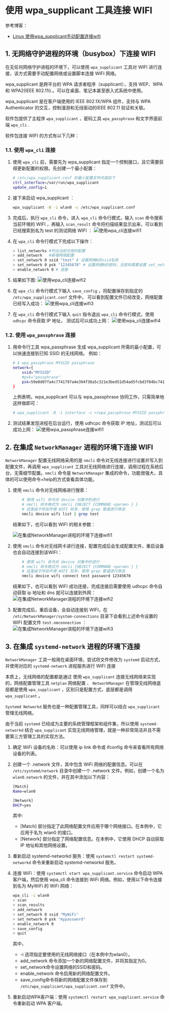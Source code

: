 # 使用 wpa_supplicant 工具连接 WIFI

参考博客：
- [Linux 使用wpa_supplicant手动配置连接wifi](https://www.cnblogs.com/hokori/p/14168584.html)

## 1. 无网络守护进程的环境（busybox）下连接 WIFI
在无任何网络守护进程的环境下，可以使用 `wpa_supplicant` 工具对 WIFI 进行连接，该方式需要手动配置网络或设置脚本连接 WIFI 网络。

wpa_supplicant 是跨平台的 WPA 请求者程序（supplicant），支持 WEP、WPA 和 WPA2(IEEE 802.11i).。可以在桌面、笔记本甚至嵌入式系统中使用。

wpa_supplicant 是在客户端使用的 IEEE 802.1X/WPA 组件，支持与 WPA Authenticator 的交互，控制漫游和无线驱动的IEEE 802.11 验证和关联。

软件包提供了主程序 `wpa_supplicant` ，密码工具 `wpa_passphrase` 和文字界面前端 `wpa_cli` .

软件包连接 WIFI 的方式有以下几种：

### 1.1. 使用 `wpa_cli` 连接
1. 使用 `wpa_cli` 前，需要先为 wpa_supplicant 指定一个控制接口，且它需要获得更新配置的权限。先创建一个最小配置：
    ```bash
    # /etc/wpa_supplicant.conf 的最小配置文件内容如下
    ctrl_interface=/var/run/wpa_supplicant
    update_config=1
    ```

2. 接下来启动 wpa_supplicant ：
    ```bash
    wpa_supplicant -B -i wlan0 -c /etc/wpa_supplicant.conf
    ```

3. 完成后，执行 `wpa_cli` 命令，进入 `wpa_cli` 命令行模式，输入 `scan` 命令搜索当前环境的 WIFI ，再输入  `scan_result` 命令将扫描结果显示出来，可以看到已经搜索到名为 test 的测试网络 WIFI ：
    ![使用wpa_cli连接wifi1](png/2.1.1.使用wpa_cli连接wifi1.png)

4. 在 `wpa_cli` 命令行模式下完成以下操作：
    ```bash
    > list_networks #列出当前可用的配置
    > add_network   #新增网络配置
    > set_network 0 ssid "test" # 设置网络N的ssid名称
    > set_network 0 psk "12345678" # 设置网络N的密码，无密码需要设置 set_network 0 key_mgmNONE
    > enable_network 0 # 连接
    ```

5. 结果如下图:
    ![使用wpa_cli连接wifi2](png/2.1.1.使用wpa_cli连接wifi2.png)

6. 在 `wpa_cli` 命令行模式下输入 `save_config` ，将配置保存到指定的 `/etc/wpa_supplicant.conf` 文件中，  可以看到配置文件已经改变，网络配置已经写入成功：
    ![使用wpa_cli连接wifi3](png/2.1.1.使用wpa_cli连接wifi3.png)

7. 在 `wpa_cli` 命令行模式下输入 `quit` 指令退出 `wpa_cli` 命令行模式，使用 `udhcpc` 命令获取 IP 地址，  测试后可以成功上网：
    ![使用wpa_cli连接wifi4](png/2.1.1.使用wpa_cli连接wifi4.png)

### 1.2. 使用 `wpa_passphrase` 连接
1. 用命令行工具 wpa_passphrase 生成 wpa_supplicant 所需的最小配置，可以快速连接到已知 SSID 的无线网络。  例如：
    ```bash
    # $ wpa_passphrase MYSSID passphrase
    network={
        ssid="MYSSID"
        #psk="passphrase"
        psk=59e0d07fa4c7741797a4e394f38a5c321e3bed51d54ad5fcbd3f84bc7415d73d
    }
    ```

    上例表明，wpa_supplicant 可以与 wpa_passphrase 协同工作，只需简单地这样做即可：
    ```bash
    # wpa_supplicant -B -i interface -c <(wpa_passphrase MYSSID passphrase)
    ```

2. 测试结果发现进程在后台运行，使用 udhcpc 命令获取 IP 地址，测试后可以成功上网：
    ![使用wpa_passphrase连接wifi1](png/2.1.2.使用wpa_passphrase连接wifi1.png)


## 2. 在集成 `NetworkManager` 进程的环境下连接 WIFI
`NetworkManager` 配置无线网络采用的是 `nmcli` 命令对无线连接进行设置并写入到配置文件，再调用 `wpa_supplicant` 工具对无线网络进行连接，调用过程在系统后台，无需细节配置。`nmcli` 命令是 `NetworkManager` 集成的命令，功能很强大，具体的可以使用命令+help的方式查看具体功能。

1. 使用 `nmcli` 命令对无线网络进行搜索：
    ```bash
        # 使用 wifi 命令对 device 对象中的进行
        # nmcli 命令格式为 nmcli {OBJECT {COMMAND <param> } }
        # 这里由于所处环境 WIFI 较多，使用 grep 管道进行筛选
        nmcli device wifi list | grep test
    ```
    
    结果如下，也可以看到 WIFI 的相关参数：
    
    ![在集成NetworkManager进程的环境下连接wifi1](png/2.2.在集成NetworkManager进程的环境下连接wifi1.png)

2. 使用 `nmcli` 命令对无线网卡进行连接，配置完成后会生成配置文件，重启设备也会自动连接到该WIFI：
    ```bash
        # 使用 wifi 命令对 device 对象中的进行
        # nmcli 命令格式为 nmcli {OBJECT {COMMAND <param> } }
        # 这里由于所处环境 WIFI 较多，使用 grep 管道进行筛选
        nmcli device wifi connect test password 12345678
    ```

    结果如下，也可以看到 WIFI 成功连接，完成连接后需要使用 udhcpc 命令自动获取 ip 地址和 dns 就可以连接到外网：
    ![在集成NetworkManager进程的环境下连接wifi2](png/2.2.在集成NetworkManager进程的环境下连接wifi2.png)

3. 配置完成后，重启设备，会自动连接到 WIFI，在 `/etc/NetworkManager/system-connections` 目录下会看到上述命令设置的 WIFI 配置文件 `test.nmconnection` ：
    ![在集成NetworkManager进程的环境下连接wifi3](png/2.2.在集成NetworkManager进程的环境下连接wifi3.png)

## 3. 在集成 `systemd-network` 进程的环境下连接
 `NetworkManager` 工具一般用在桌面环境，尝试将文件修改为 `systemd` 启动方式，并使用对应的 `systemd-network` 进程服务进行 WIFI 连接

本质上，无线网络的配置都是通过 使用 `wpa_supplicant` 连接无线网络来实现的，网络配置管理工具 `netplan` 网络配置 、 `NetworkManager` 在管理无线网络底层都是使用 `wpa_supplicant` ，区别只是配置方式，底层都是调用 `wpa_supplicant` 。

`Systemd Networkd` 服务也是一种配置管理工具，同样可以结合 `wpa_supplicant` 管理无线网络。

由于当前 `systemd` 已经成为主要的系统管理框架和组件集，所以使用 `systemd-networkd` 结合 `wpa_supplicant` 实现无线网络管理，就是一种非常简洁并且不需要第三方管理工具的实现方法。

1. 确定 WiFi 设备的名称：可以使用 ip link 命令或 ifconfig 命令来查看所有网络设备的列表。

2. 创建一个 .network 文件，其中包含 WiFi 网络的配置信息。可以在 `/etc/systemd/network` 目录中创建一个 .network 文件。例如，创建一个名为 `wlan0.network` 的文件，并在其中添加以下内容：

    ```bash
    [Match]
    Name=wlan0

    [Network]
    DHCP=yes
    ```

    其中:
    - [Match] 部分指定了此网络配置文件应用于哪个网络接口。在本例中，它应用于名为 wlan0 的接口。
    - [Network] 部分指定了网络配置信息。在本例中，它使用 DHCP 自动获取 IP 地址和其他网络设置。

3. 重新启动 systemd-networkd 服务：使用 `systemctl restart systemd-networkd` 命令来重新启动 systemd-networkd 服务。

4. 连接 WiFi：使用 `systemctl start wpa_supplicant.service` 命令启动 WPA 客户端，然后使用 wpa_cli 命令连接到 WiFi 网络。例如，使用以下命令连接到名为 MyWiFi 的 WiFi 网络：

    ```bash
    wpa_cli -i wlan0
    > scan
    > scan_results
    > add_network
    > set_network 0 ssid "MyWiFi"
    > set_network 0 psk "mypassword"
    > enable_network 0
    > save_config
    > quit
    ```

    其中，
    - -i 选项指定要使用的无线网络接口（在本例中为wlan0）。
    - add_network 命令添加一个新的网络配置文件，并将其指定为0。
    - set_network命令设置网络的SSID和密码。 
    - enable_network 命令启用新的网络配置文件。
    - save_config命令将新的网络配置文件保存到 `/etc/wpa_supplicant/wpa_supplicant.conf` 文件中。

5. 重新启动WPA客户端：使用 `systemctl restart wpa_supplicant.service` 命令重新启动 WPA 客户端。